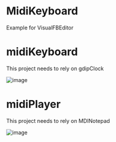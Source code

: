 # MidiKeyboard
Example for VisualFBEditor

# midiKeyboard
This project needs to rely on gdipClock

![image](https://github.com/chunmingwang/MidiKeyboard/assets/35757455/fc90d9cc-96dc-4486-8ae1-7237e98c0589)

# midiPlayer
This project needs to rely on MDINotepad

![image](https://github.com/chunmingwang/MidiKeyboard/assets/35757455/2035156e-112c-46e0-ad08-ae6c9ff47170)
